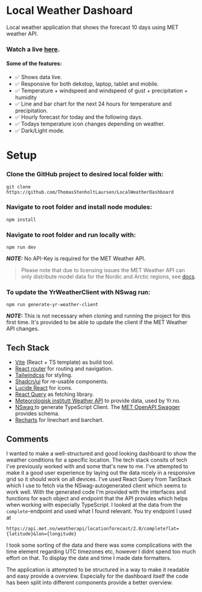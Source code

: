 # Local Weather Dashoard

Local weather application that shows the forecast 10 days using MET weather API.

### Watch a live [here](https://marvelous-brioche-bc1359.netlify.app "Local Weather Dashboard").

#### Some of the features:

- ✅ Shows data live.
- ✅ Responsive for both dekstop, laptop, tablet and mobile.
- ✅ Temperature + windspeed and windspeed of gust + precipitation + humidity
- ✅ Line and bar chart for the next 24 hours for temperature and precipitation.
- ✅ Hourly forecast for today and the following days.
- ✅ Todays temperature icon changes depending on weather.
- ✅ Dark/Light mode.

# Setup

### **Clone the GitHub project to desired local folder with:**

```
git clone https://github.com/ThomasStenholtLaursen/LocalWeatherDashboard
```

### **Navigate to root folder and install node modules:**

```
npm install
```

### **Navigate to root folder and run locally with:**

```
npm run dev
```

**_NOTE:_** No API-Key is required for the MET Weather API.

> Please note that due to licensing issues the MET Weather API can only distribute model data for the Nordic and Arctic regions, see [docs](https://api.met.no/weatherapi/locationforecast/2.0/documentation "Vite getting started").

### **To update the YrWeatherClient with NSwag run:**

```
npm run generate-yr-weather-client
```

**_NOTE:_** This is not necessary when cloning and running the project for this first time. It's provided to be able to update the client if the MET Weather API changes.

## Tech Stack

- [Vite](https://vitejs.dev/guide/ "Vite getting started") (React + TS template) as build tool.
- [React router](https://reactrouter.com/en/main/start/overview "React Router feature overview") for routing and navigation.
- [Tailwindcss](https://tailwindcss.com/docs/installation "Get started with Tailwind CSS") for styling.
- [Shadcn/ui](https://ui.shadcn.com/docs "shadcn/ui docs") for re-usable components.
- [Lucide React](https://lucide.dev/icons/ "Lucide React Icons") for icons.
- [React Query](https://tanstack.com/query/v3/docs/framework/react/overview "TanStack Query v3 - Overview") as fetching library.
- [Meteorologisk institutt Weather API](https://developer.yr.no/doc/GettingStarted/ "MET Weather API - Getting Started") to provide data, used by Yr.no.
- [NSwag ](https://github.com/RicoSuter/NSwag "Vite getting started") to generate TypeScript Client. The [MET OpenAPI Swagger](https://api.met.no/weatherapi/locationforecast/2.0/swagger "Schema for the JSON format included in the OpenAPI spec") provides schema.
- [Recharts](https://recharts.org/en-US/api/ComposedChart "Recharts ComposedChart") for linechart and barchart.

## Comments

I wanted to make a well-structured and good looking dashboard to show the weather conditions for a specific location. The tech stack consits of tech I've previously worked with and some that's new to me. I've attempted to make it a good user experience by laying out the data nicely in a responsive grid so it should work on all devices. I've used React Query from TanStack which I use to fetch via the NSwag-autogenerated client which seems to work well. With the generated code I'm provided with the interfaces and functions for each object and endpoint that the API provides which helps when working with especially TypeScript. I looked at the data from the `complete`-endpoint and used what I found relevant.
You try endpoint I used at

```
https://api.met.no/weatherapi/locationforecast/2.0/complete?lat={latitude}&lon={longitude}
```

I took some sorting of the data and there was some complications with the time element regarding UTC timezones etc, however I didnt spend too much effort on that. To display the date and time I made date formatters.

The application is attempted to be structured in a way to make it readable and easy provide a overview. Especially for the dashboard itself the code has been split into different components provide a better overview.
